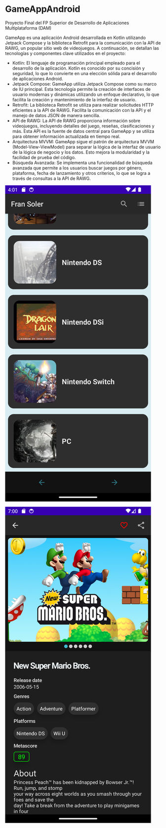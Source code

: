 # GameAppAndroid
<p>Proyecto Final del FP Superior de Desarrollo de Aplicaciones Multiplataforma (DAM)</p>

<p>GameApp es una aplicación Android desarrollada en Kotlin utilizando Jetpack Compose y la biblioteca Retrofit para la comunicación con la API de RAWG, un popular sitio web de videojuegos. A continuación, se detallan las tecnologías y componentes clave utilizados en el proyecto:</p>


<ul>

<li>Kotlin: El lenguaje de programación principal empleado para el desarrollo de la aplicación. Kotlin es conocido por su concisión y seguridad, lo que lo convierte en una elección sólida para el desarrollo de aplicaciones Android.</li>

<li>Jetpack Compose: GameApp utiliza Jetpack Compose como su marco de IU principal. Esta tecnología permite la creación de interfaces de usuario modernas y dinámicas utilizando un enfoque declarativo, lo que facilita la creación y mantenimiento de la interfaz de usuario.</li>

<li>Retrofit: La biblioteca Retrofit se utiliza para realizar solicitudes HTTP eficientes a la API de RAWG. Facilita la comunicación con la API y el manejo de datos JSON de manera sencilla.</li>

<li>API de RAWG: La API de RAWG proporciona información sobre videojuegos, incluyendo detalles del juego, reseñas, clasificaciones y más. Esta API es la fuente de datos central para GameApp y se utiliza para obtener información actualizada en tiempo real.</li>

<li>Arquitectura MVVM: GameApp sigue el patrón de arquitectura MVVM (Model-View-ViewModel) para separar la lógica de la interfaz de usuario de la lógica de negocio y los datos. Esto mejora la modularidad y la facilidad de prueba del código.</li>

<li>Búsqueda Avanzada: Se implementa una funcionalidad de búsqueda avanzada que permite a los usuarios buscar juegos por género, plataforma, fecha de lanzamiento y otros criterios, lo que se logra a través de consultas a la API de RAWG.</li>

</ul>
 
 
 
 
  <p><img src="/pictures/1.png" alt="photo"></p>
 <p><img src="/pictures/2.png" alt="photo"></p>
